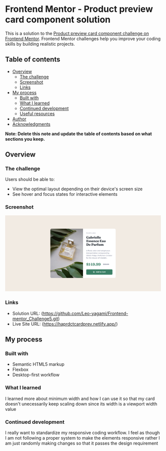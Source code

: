 # Frontend Mentor - Product preview card component solution

This is a solution to the [Product preview card component challenge on Frontend Mentor](https://www.frontendmentor.io/challenges/product-preview-card-component-GO7UmttRfa). Frontend Mentor challenges help you improve your coding skills by building realistic projects.

## Table of contents

- [Overview](#overview)
  - [The challenge](#the-challenge)
  - [Screenshot](#screenshot)
  - [Links](#links)
- [My process](#my-process)
  - [Built with](#built-with)
  - [What I learned](#what-i-learned)
  - [Continued development](#continued-development)
  - [Useful resources](#useful-resources)
- [Author](#author)
- [Acknowledgments](#acknowledgments)

**Note: Delete this note and update the table of contents based on what sections you keep.**

## Overview

### The challenge

Users should be able to:

- View the optimal layout depending on their device's screen size
- See hover and focus states for interactive elements

### Screenshot

![](./images/solution-screenshot.png)

### Links

- Solution URL: (https://github.com/Leo-yagami/Frontend-mentor_Challenge5.git)
- Live Site URL: (https://haprdctcardprev.netlify.app/)

## My process

### Built with

- Semantic HTML5 markup
- Flexbox
- Desktop-first workflow

### What I learned

I learned more about minimum width and how I can use it so that my card doesn't unecessarily keep scaling down since its width is a viewport width value

### Continued development

I really want to standardize my responsive coding workflow. I feel as though I am not following a proper system to make the elements responsive rather I am just randomly making changes so that it passes the design requirement
